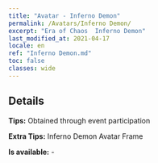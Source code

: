 ```yaml
---
title: "Avatar - Inferno Demon"
permalink: /Avatars/Inferno Demon/
excerpt: "Era of Chaos  Inferno Demon"
last_modified_at: 2021-04-17
locale: en
ref: "Inferno Demon.md"
toc: false
classes: wide
---
```

## Details

 **Tips:** Obtained through event participation 

 **Extra Tips:** Inferno Demon Avatar Frame 

 **Is available:**  - 

